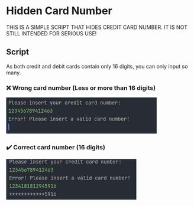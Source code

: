 <h1>Hidden Card Number</h1>
<p>THIS IS A SIMPLE SCRIPT THAT HIDES CREDIT CARD NUMBER. 
IT IS NOT STILL INTENDED FOR SERIOUS USE!
</p>
<h2>Script</h2>
<p>As both credit and debit cards contain only 16 digits, you can only input so many.</p>
<h3>❌ Wrong card number (Less or more than 16 digits)</h3>
<img src="https://raw.githubusercontent.com/CodingPawn/hidden-card-number/main/wrong%20card%20number.jpg">
<h3>✔️ Correct card number (16 digits)</h3>
<img src="https://raw.githubusercontent.com/CodingPawn/hidden-card-number/main/correct%20card%20number.jpg">
